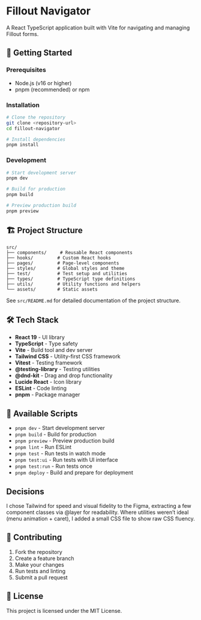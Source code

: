 # Fillout Navigator

A React TypeScript application built with Vite for navigating and managing Fillout forms.

## 🚀 Getting Started

### Prerequisites

- Node.js (v16 or higher)
- pnpm (recommended) or npm

### Installation

```bash
# Clone the repository
git clone <repository-url>
cd fillout-navigator

# Install dependencies
pnpm install
```

### Development

```bash
# Start development server
pnpm dev

# Build for production
pnpm build

# Preview production build
pnpm preview
```

## 🏗️ Project Structure

```
src/
├── components/     # Reusable React components
├── hooks/         # Custom React hooks
├── pages/         # Page-level components
├── styles/        # Global styles and theme
├── test/          # Test setup and utilities
├── types/         # TypeScript type definitions
├── utils/         # Utility functions and helpers
└── assets/        # Static assets
```

See `src/README.md` for detailed documentation of the project structure.

## 🛠️ Tech Stack

- **React 19** - UI library
- **TypeScript** - Type safety
- **Vite** - Build tool and dev server
- **Tailwind CSS** - Utility-first CSS framework
- **Vitest** - Testing framework
- **@testing-library** - Testing utilities
- **@dnd-kit** - Drag and drop functionality
- **Lucide React** - Icon library
- **ESLint** - Code linting
- **pnpm** - Package manager

## 📝 Available Scripts

- `pnpm dev` - Start development server
- `pnpm build` - Build for production
- `pnpm preview` - Preview production build
- `pnpm lint` - Run ESLint
- `pnpm test` - Run tests in watch mode
- `pnpm test:ui` - Run tests with UI interface
- `pnpm test:run` - Run tests once
- `pnpm deploy` - Build and prepare for deployment

## Decisions
I chose Tailwind for speed and visual fidelity to the Figma, extracting a few component classes via @layer for readability. Where utilities weren’t ideal (menu animation + caret), I added a small CSS file to show raw CSS fluency.

## 🤝 Contributing

1. Fork the repository
2. Create a feature branch
3. Make your changes
4. Run tests and linting
5. Submit a pull request

## 📄 License

This project is licensed under the MIT License.
